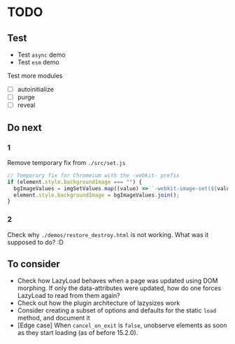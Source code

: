 # TODO

## Test

- Test `async` demo
- Test `esm` demo

Test more modules

- [ ] autoinitialize
- [ ] purge
- [ ] reveal

## Do next

### 1

Remove temporary fix from `./src/set.js`

```js
// Temporary fix for Chromeium with the -webkit- prefix
if (element.style.backgroundImage === "") {
  bgImageValues = imgSetValues.map((value) => `-webkit-image-set(${value})`);
  element.style.backgroundImage = bgImageValues.join();
}
```

### 2

Check why `./demos/restore_destroy.html` is not working. What was it supposed to do? :D

## To consider

- Check how LazyLoad behaves when a page was updated using DOM morphing.
  If only the data-attributes were updated, how do one forces LazyLoad to read from them again?
- Check out how the plugin architecture of lazysizes work
- Consider creating a subset of options and defaults for the static `load` method, and document it
- [Edge case] When `cancel_on_exit` is `false`, unobserve elements as soon as they start loading (as of before 15.2.0).
